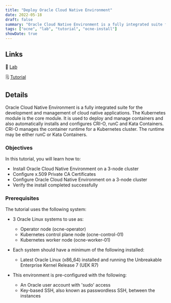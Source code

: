 ```yaml
---
title: "Deploy Oracle Cloud Native Environment"
date: 2022-05-18
draft: false
summary: "Oracle Cloud Native Environment is a fully integrated suite for the development and management of cloud native applications.  The Kubernetes module is the core module. It is used to deploy and manage containers and also automatically installs and configures CRI-O, runC and Kata Containers.  CRI-O manages the container runtime for a Kubernetes cluster.  The runtime may be either runC or Kata Containers."
tags: ["ocne", "lab", "tutorial", "ocne-install"]
showDate: true
---
```


## Links

:crescent_moon: [Lab](https://luna.oracle.com/lab/d18fe294-efb5-4498-9e7b-d5cc724d8619)

:spiral_notepad: [Tutorial](https://docs.oracle.com/en/learn/ocne-install)

## Details

Oracle Cloud Native Environment is a fully integrated suite for the development and management of cloud native applications.  The Kubernetes module is the core module. It is used to deploy and manage containers and also automatically installs and configures CRI-O, runC and Kata Containers.  CRI-O manages the container runtime for a Kubernetes cluster.  The runtime may be either runC or Kata Containers.

### Objectives

In this tutorial, you will learn how to:

- Install Oracle Cloud Native Environment on a 3-node cluster
- Configure x.509 Private CA Certificates
- Configure Oracle Cloud Native Environment on a 3-node cluster
- Verify the install completed successfully

### Prerequisites

The tutorial uses the following system:

- 3 Oracle Linux systems to use as:
  - Operator node (ocne-operator)
  - Kubernetes control plane node (ocne-control-01)
  - Kubernetes worker node (ocne-worker-01)

- Each system should have a minimum of the following installed:
  - Latest Oracle Linux (x86_64) installed and running the Unbreakable Enterprise Kernel Release 7 (UEK R7)

- This environment is pre-configured with the following:
  - An Oracle user account with 'sudo' access
  - Key-based SSH, also known as passwordless SSH, between the instances
